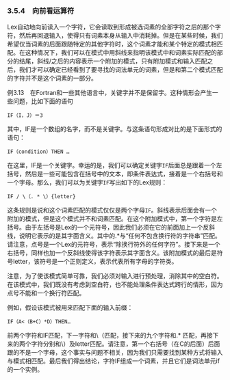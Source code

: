 ### 3.5.4　向前看运算符

Lex自动地向前读入一个字符，它会读取到形成被选词素的全部字符之后的那个字符，然后再回退输入，使得只有词素本身从输入中消耗掉。但是在某些时候，我们希望仅当词素的后面跟随特定的其他字符时，这个词素才能和某个特定的模式相匹配。在这种情况下，我们可以在模式中用斜线来指明该模式中和词素实际匹配的部分的结尾，斜线/之后的内容表示一个附加的模式，只有附加模式和输入匹配之后，我们才可以确定已经看到了要寻找的词法单元的词素，但是和第二个模式匹配的字符并不是这个词素的一部分。

例3.13　在Fortran和一些其他语言中，关键字并不是保留字。这种情形会产生一些问题，比如下面的语句

`IF（I，J）＝3`

其中，IF是一个数组的名字，而不是关键字。与这条语句形成对比的是下面形式的语句：

`IF（condition）THEN …`

在这里，IF是一个关键字。幸运的是，我们可以确定关键字`IF`后面总是跟着一个左括号，然后是一些可能包含在括号中的文本，即条件表达式，接着是一个右括号和一个字母。那么，我们可以为关键字`IF`写出如下的Lex规则：

`IF / \（. * \）{letter}`

这条规则是说和这个词素匹配的模式仅仅是两个字母`IF`。斜线表示后面会有一个附加的模式，但是这个模式并不和词素匹配。在这个附加模式中，第一个字符是左括号。由于左括号是Lex的一个元符号，因此我们必须在它的前面加上一个反斜线，说明它表示的是其字面含义。其中的.*与“任何不包含换行符的字符串”匹配。请注意，点号是一个Lex的元符号，表示“除换行符外的任何字符”。接下来是一个右括号，同样也加一个反斜线使得该字符表示其字面含义。该附加模式的最后是符号letter，该符号是一个正则定义，表示代表所有字母的字符类。

注意，为了使该模式简单可靠，我们必须对输入进行预处理，消除其中的空白符。在该模式中，我们既没有考虑到空白符，也不能处理条件表达式跨行的情形，因为点号不能和一个换行符匹配。

例如，假设该模式被用来匹配下面的输入前缀：

`IF（A<（B+C）*D）THEN…`

前两个字符和IF匹配，下一字符和\（匹配，接下来的九个字符和.* 匹配，再接下来的两个字符分别和\）及letter匹配。请注意，第一个右括号（在C的后面）后面跟的不是一个字母，这个事实与问题不相关，因为我们只需要找到某种方式将输入与模式相匹配。最后我们得出结论，字符IF组成一个词素，并且它们是词法单元if的一个实例。